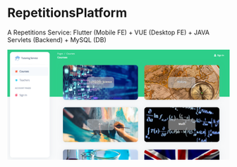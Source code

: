 # RepetitionsPlatform
A Repetitions Service: Flutter (Mobile FE) + VUE (Desktop FE) + JAVA Servlets (Backend) + MySQL (DB)

![Test Image 1](VUE_Frontend_Desktop/src/assets/img/webapp_picture/c.png)
